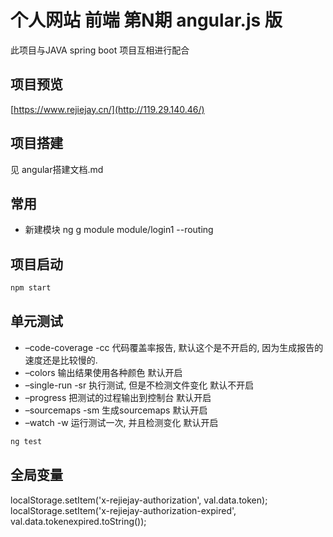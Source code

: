 # 个人网站 前端 第N期 angular.js 版 

此项目与JAVA spring boot 项目互相进行配合

## 项目预览

[https://www.rejiejay.cn/](http://119.29.140.46/)

## 项目搭建
见 angular搭建文档.md

## 常用
- 新建模块
ng g module module/login1 --routing

## 项目启动
```cmd
npm start
```

## 单元测试
- –code-coverage -cc 代码覆盖率报告, 默认这个是不开启的, 因为生成报告的速度还是比较慢的. 
- –colors 输出结果使用各种颜色 默认开启 
- –single-run -sr 执行测试, 但是不检测文件变化 默认不开启 
- –progress 把测试的过程输出到控制台 默认开启 
- –sourcemaps -sm 生成sourcemaps 默认开启 
- –watch -w 运行测试一次, 并且检测变化 默认开启
```cmd
ng test
```

## 全局变量
localStorage.setItem('x-rejiejay-authorization', val.data.token);
localStorage.setItem('x-rejiejay-authorization-expired', val.data.tokenexpired.toString());
